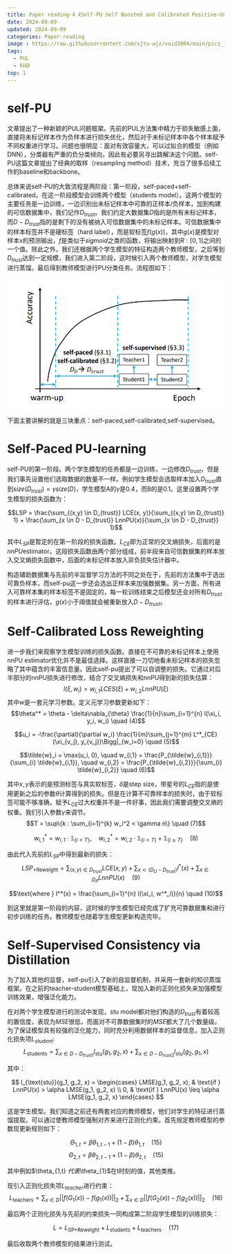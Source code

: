 ```yaml
---
title: Paper reading-4 《Self-PU Self Boosted and Calibrated Positive-Unlabeled Training》
date: 2024-09-09
updated: 2024-09-09
categories: Paper-reading
image : https://raw.githubusercontent.com/xjtu-wjz/void2004/main/pics_for_post/frena.webp
tags:
  - PUL
  - 科研
top: 1
---
```

# self-PU

文章提出了一种新颖的PUL问题框架。先前的PUL方法集中精力于损失敏感上面，直接将未标记样本作为负样本进行损失优化，然后对于未标记样本中各个样本赋予不同权重进行学习。问题也很明显：面对有效容量大，可以过拟合的模型（例如DNN），分类器有严重的负分类倾向，因此有必要另寻出路解决这个问题。self-PU这篇文章提出了经典的取样（resampling method）技术，充当了很多后续工作的baseline和backbone。

总体来说self-PU的大致流程是两阶段：第一阶段，self-paced+self-calibrated。在这一阶段模型会训练两个模型（students model）。这两个模型的主要任务是一边训练，一边识别出未标记样本中可靠的正样本/负样本，加到构建的可信数据集中，我们记作$D_{trust}$。我们约定大数据集$D$指的是所有未标记样本，而$D-D_{trust}$指的是剩下的没有被纳入可信数据集中的未标记样本。可信数据集中的样本标签并不是硬标签（hard label），而是软标签$f(g(x))$，其中$g(x)$是模型对样本x的预测输出，$f$是类似于$sigmoid$之类的函数，将输出映射到$R:[0,1]$之间的一个值。除此之外，我们还根据两个学生模型的特征构造两个教师模型，之后等到$D_{trust}$达到一定规模，我们进入第二阶段，这时候引入两个教师模型，对学生模型进行蒸馏。最后得到教师模型进行PU分类任务。流程图如下：

![alt text](../../materials/image.png)


下面主要讲解的就是三块重点：self-paced,self-calibrated,self-supervised。

# Self-Paced PU-learning

self-PU的第一阶段。两个学生模型的任务都是一边训练，一边修改$D_{trust}$，但是我们事先设置他们选取数据的数量不一样。例如学生模型会选取样本加入$D_{trust}$直到$size(D_{trust})= \gamma size(D)$，学生模型A的$\gamma$是0.4，而B的是0.1。这里设置两个学生模型的损失函数为：

$$LSP = \frac{\sum_{(x,y) \in D_{trust}} LCE(x, y)}{\sum_{(x,y) \in D_{trust}} 1} + \frac{\sum_{x \in D - D_{trust}} LnnPU(x)}{\sum_{x \in D - D_{trust}} 1}$$

其中$L_{SP}$是暂定的在第一阶段的损失函数。$L_{CE}$即为正常的交叉熵损失，后面的是$nnPU$estimator。这段损失函数由两个部分组成，前半段来自可信数据集的样本放入交叉熵损失函数中，后面的未标记样本放入非负损失估计器中。

构造辅助数据集与先前的半监督学习方法的不同之处在于，先前的方法集中于选出可靠负样本，而self-pu这一步还会选出正样本来加强数据集。另一方面，所有进入可靠样本集的样本标签不是固定的，每一轮训练结束之后模型还会对所有$D_{trust}$的样本进行评估，$g(x)$小于阈值就会被重新放入$D-D_{trust}$。

# Self-Calibrated Loss Reweighting

进一步我们来观察学生模型训练的损失函数。直接在不可靠的未标记样本上使用nnPU estimator优化并不是最佳选择。这样直接一刀切地看未标记样本的损失忽略了其中蕴含的丰富信息量。因此self-pu提出了可以自调整的损失。它通过对后半部分的nnPU损失进行修改，结合了交叉熵损失和nnPU得到新的损失估算：
$$l(\xi, w_i) = w_{i,1}LCES(\xi) + w_{i,2}LnnPU(\xi)$$
其中$w$是一套元学习参数。定义元学习参数更新如下：
$$\theta^* = \theta - \delta\nabla_{\theta} \frac{1}{n}\sum_{i=1}^{n} l(\xi_i, y_i, w_i) \quad (4)$$

$$u_i = -\frac{\partial}{\partial w_i} \frac{1}{m}\sum_{j=1}^{m} L^*_{CE}(\xi_{v_j}, y_{v_j})\Bigg|_{w_i=0} \quad (5)$$

$$\tilde{w}_i = \max(u_i, 0), \quad w_{i,1} = \frac{P_{\tilde{w}_{i,1}}}{\sum_{i} \tilde{w}_{i,1}}, \quad w_{i,2} = \frac{P_{\tilde{w}_{i,2}}}{\sum_{i} \tilde{w}_{i,2}} \quad (6)$$

其中$x,y$表示的是预测标签与真实软标签，$\delta$是step size，带星号的$L_{CE}$指的是使用更新之后的参数$\theta$计算得到的损失。但是在计算不可靠样本的损失时，由于软标签可能不够准确，赋予$L_{CE}$过大权重并不是一件好事，因此我们需要调整交叉熵的权重。我们引入参数$\gamma$来调节。
$$T = \sup\{k : \sum_{i=1}^{k} w_i^2 < \gamma n\} \quad (7)$$

$$w_{i,1}^* = w_{i,1} \cdot \mathbb{1}_{\{i<T\}}, \quad w_{i,2}^* = w_{i,2} \cdot \mathbb{1}_{\{i<T\}} + \mathbb{1}_{\{i\geq T\}} \quad (8)$$

由此代入先前的$L_{SP}$中得到最新的损失：
$$LSP_{\text{+Reweight}} = \sum_{(x,y) \in D_{\text{trust}}} LCE(x, y) + \sum_{x \subset (D_U - D_{\text{trust}})} l^*(x) + \sum_{x \in D_P} LnnPU(x) \quad (9)$$

$$\text{where } l^*(x) = \frac{\sum_{i=1}^{n} l(\xi_i, w^*_i)}{n} \quad (10)$$

到这里就是第一阶段的内容，这时候的学生模型已经完成了扩充可靠数据集和进行初步训练的任务。教师模型也随着学生模型更新构造完毕。

#  Self-Supervised Consistency via Distillation
为了加入其他的监督，self-pu引入了新的自监督机制，并采用一套新的知识蒸馏框架。在之前的teacher-student模型基础上，现加入新的正则化损失来加强模型训练效果，增强泛化能力。

在对两个学生模型进行的测试中发现，stu model都对他们构造的$D_{trust}$有着较高的置信度，表现为$MSE$很低，而面对不可靠数据集时的$MSE$都大了几个数量级。为了保证模型具有较强的泛化能力，同时充分利用数据样本的监督信息，加入正则化损失项$L_{student}$:
$$L_{\text{students}} = \sum_{x \in D - D_{\text{trust1}}} l_{\text{stu}}(g_1, g_2, x) + \sum_{x \in D - D_{\text{trust2}}} l_{\text{stu}}(g_2, g_1, x)$$

其中：

$$
l_{\text{stu}}(g_1, g_2, x) = 
\begin{cases} 
LMSE(g_1, g_2, x), & \text{if } LnnPU(x) > \alpha LMSE(g_1, g_2, x) \\
0, & \text{if } LnnPU(x) \leq \alpha LMSE(g_1, g_2, x)
\end{cases}
$$

这是学生模型。我们知道之前还有两套对应的教师模型，他们对学生的特征进行蒸馏提取。可以通过使教师模型强制对齐来进行正则化约束。首先规定教师模型的参数现更新规则如下：

$$\Theta_{1,t} = \beta\theta_{1,t-1} + (1 - \beta)\theta_{1,t} \quad (15)$$
$$\Theta_{2,t} = \beta\theta_{2,t-1} + (1 - \beta)\theta_{2,t} \quad (15)$$

其中例如$\theta_{1,t} $代表$\theta_{1}$在t时刻的值，其他类推。

现引入正则化损失项$L_{teacher}$进行约束：
$$L_{\text{teachers}} = \sum_{x \in D} ||f(G_1(x)) - f(g_1(x))||_2 + \sum_{x \in D} ||f(G_2(x)) - f(g_2(x))||_2 \quad (16)$$

最后两个正则化损失与先前的约束损失一同构成第二阶段学生模型的训练损失：

$$L = L_{\text{SP+Reweight}} + L_{\text{students}} + L_{\text{teachers}} \quad (17)$$

最后收取两个教师模型的结果进行测试。




